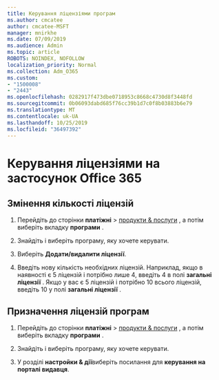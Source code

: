 ```yaml
---
title: Керування ліцензіями програм
ms.author: cmcatee
author: cmcatee-MSFT
manager: mnirkhe
ms.date: 07/09/2019
ms.audience: Admin
ms.topic: article
ROBOTS: NOINDEX, NOFOLLOW
localization_priority: Normal
ms.collection: Adm_O365
ms.custom:
- "1500008"
- "2443"
ms.openlocfilehash: 0282917f473dbe0718953c8668c4730d8f3448fd
ms.sourcegitcommit: 0b06093dabd685f76cc39b1d7c0f8b03883b6e79
ms.translationtype: MT
ms.contentlocale: uk-UA
ms.lasthandoff: 10/25/2019
ms.locfileid: "36497392"
---
```

# <a name="manage-office-365-app-licenses"></a>Керування ліцензіями на застосунок Office 365

## <a name="to-change-license-quantity"></a>Змінення кількості ліцензій

1. Перейдіть до сторінки **платіжні** > [продукти & послуги](https://go.microsoft.com/fwlink/p/?linkid=842054) , а потім виберіть вкладку **програми** .

2. Знайдіть і виберіть програму, яку хочете керувати.  

3. Виберіть **Додати/видалити ліцензії**.

4. Введіть нову кількість необхідних ліцензій. Наприклад, якщо в наявності є 5 ліцензій і потрібно лише 4, введіть 4 в полі **загальні ліцензії** . Якщо у вас є 5 ліцензій і потрібно 10 всього ліцензій, введіть 10 у полі **загальні ліцензії** .

## <a name="to-assign-app-licenses"></a>Призначення ліцензій програм

1. Перейдіть до сторінки **платіжні** > [продукти & послуги](https://go.microsoft.com/fwlink/p/?linkid=842054) , а потім виберіть вкладку **програми** .

2. Знайдіть і виберіть програму, яку хочете керувати.  

3. У розділі **настройки & дії**виберіть посилання для **керування на порталі видавця**.